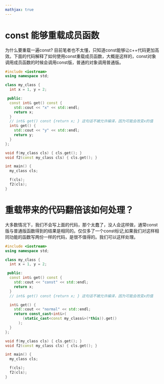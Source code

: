 ```yaml
---
mathjax: true
---
```


# const 能够重载成员函数
 为什么要重载一遍const? 目前笔者也不太懂，只知道const能够让c++代码更加高效。下面的代码解释了如何使用const重载成员函数，大概是这样的，const对象调用成员函数的时候会调用const版，普通的对象调用普通版。
```cpp
#include <iostream>
using namespace std;

class my_class {
  int x = 1, y = 2;

 public:
  const int& get() const {
    std::cout << "x" << std::endl;
    return x;
  }
  // int& get() const {return x; } 这句话不被允许编译，因为可能会改变x的值
  int& get() {
    std::cout << "y" << std::endl;
    return y;
  }
};

void f(my_class cls) { cls.get(); }
void f2(const my_class cls) { cls.get(); }

int main() {
  my_class cls;

  f(cls);
  f2(cls);
}
```

<!---more-->

# 重载带来的代码翻倍该如何处理？
 大多数情况下，我们不会写上面的代码，那个太蠢了，没人会这样做，通常const版与普通版函数得到的结果是相同的。仅仅多了一个const标记,如果我们对这样相同功能的函数写两份一样的代码，是很不值得的。我们可以这样处理。
```cpp
#include <iostream>
using namespace std;

class my_class {
  int x = 1, y = 2;

 public:
  const int& get() const {
    std::cout << "const" << std::endl;
    return x;
  }
  // int& get() const {return x; } 这句话不被允许编译，因为可能会改变x的值

  int& get() {
    std::cout << "normal" << std::endl;
    return const_cast<int&>(
        (static_cast<const my_class&>(*this)).get()
      );
  }
};

void f(my_class cls) { cls.get(); }
void f2(const my_class cls) { cls.get(); }

int main() {
  my_class cls;

  f(cls);
  f2(cls);
}
```